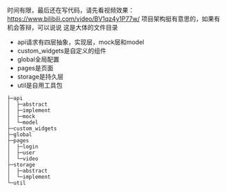 时间有限，最后还在写代码，请先看视频效果：https://www.bilibili.com/video/BV1qz4y1P77w/
项目架构挺有意思的，如果有机会答辩，可以说说
这是大体的文件目录
  - api请求有四层抽象，实现层，mock层和model
  - custom_widgets是自定义的组件
  - global全局配置
  - pages是页面
  - storage是持久层
  - util是自用工具包
```
├─api
│  ├─abstract
│  ├─implement
│  ├─mock
│  └─model
├─custom_widgets
├─global
├─pages
│  ├─login
│  ├─user
│  └─video
├─storage
│  ├─abstract
│  └─implement
└─util
